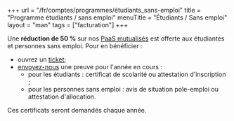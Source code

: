 +++
url = "/fr/comptes/programmes/étudiants_sans-emploi"
title = "Programme étudiants / sans emploi"
menuTitle = "Étudiants / Sans emploi"
layout = "man"
tags = ["facturation"]
+++

Une **réduction de 50 %** sur nos [PaaS mutualisés](https://www.alwaysdata.com/fr/tarifs/#shared) est offerte aux étudiantes et personnes sans emploi. Pour en bénéficier :

- ouvrez un [ticket](https://admin.alwaysdata.com/support/add/);
- [envoyez-nous](mailto:contact@alwaysdata.com) une preuve pour l'année en cours :
    - pour les étudiants : certificat de scolarité ou attestation d'inscription ;
    - pour les personnes sans emploi : avis de situation pole-emploi ou attestation d'allocation.

Ces certificats seront demandés chaque année.


